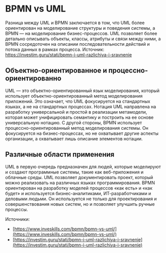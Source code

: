 # BPMN vs UML

Разница между UML и BPMN заключается в том, что UML более ориентирован на моделирование структуры и поведения системы, а BPMN — на моделирование бизнес-процессов. UML позволяет более детально описывать объекты, классы, атрибуты и связи между ними, а BPMN сосредоточен на описании последовательности действий и потока данных в рамках процесса. Источник: https://investim.guru/stati/bpmn-i-uml-razlichiya-i-sravnenie

## Объектно-ориентированное и процессно-ориентированно

UML — это объектно-ориентированный язык моделирования, который использует объектно-ориентированный метод моделирования приложений. Это означает, что UML фокусируется на стандартных языках, а не на стандартных процессах. Нотация UML направлена ​​на разработку универсальной и простой в реализации метамодели, которая может унифицировать семантику и построить на ее основе универсальную нотацию. С другой стороны, BPMN использует процессно-ориентированный метод моделирования системы. Он фокусируется на бизнес-процессах, но не охватывает другие аспекты организации, а охватывает лишь описание элементов нотации.

## Различные области применения&#x20;

UML в первую очередь предназначен для людей, которые моделируют и создают программные системы, такие как веб-приложения и облачные среды. UML позволяет документировать проект, который можно реализовать на различных языках программирования. BPMN ориентирован на разработку моделей процессов «как есть» и «как будет» и используется бизнес-аналитиками, ИТ-разработчиками и деловыми людьми. Он используется не только для проектирования и совершенствования новых систем, но и позволяет улучшить ручные процессы.&#x20;



Источники:&#x20;

* [https://www.inveskills.com/bpmn/bpmn-vs-uml/](https://www.inveskills.com/bpmn/bpmn-vs-uml/)
* [https://investim.guru/stati/bpmn-i-uml-razlichiya-i-sravnenie](https://investim.guru/stati/bpmn-i-uml-razlichiya-i-sravnenie)
